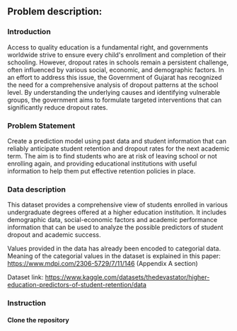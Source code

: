 ## Problem description: 

### Introduction
Access to quality education is a fundamental right, and governments worldwide strive to ensure every child's enrollment and completion of their schooling. However, dropout rates in schools remain a persistent challenge, often influenced by various social, economic, and demographic factors. In an effort to address this issue, the Government of Gujarat has recognized the need for a comprehensive analysis of dropout patterns at the school level. By understanding the underlying causes and identifying vulnerable groups, the government aims to formulate targeted interventions that can significantly reduce dropout rates.

### Problem Statement
Create a prediction model using past data and student information that can reliably anticipate student retention and dropout rates for the next academic term. The aim is to find students who are at risk of leaving school or not enrolling again, and providing educational institutions with useful information to help them put effective retention policies in place.

### Data description
This dataset provides a comprehensive view of students enrolled in various undergraduate degrees offered at a higher education institution. It includes demographic data, social-economic factors and academic performance information that can be used to analyze the possible predictors of student dropout and academic success. 

Values provided in the data has already been encoded to categorial data. Meaning of the categorial values in the dataset is explained in this paper: https://www.mdpi.com/2306-5729/7/11/146 (Appendix A section)

Dataset link: https://www.kaggle.com/datasets/thedevastator/higher-education-predictors-of-student-retention/data


### Instruction
#### Clone the repository




